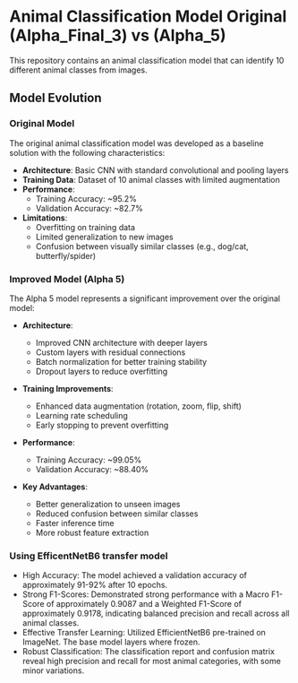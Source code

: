 # Animal Classification Model Original (Alpha_Final_3) vs (Alpha_5)
This repository contains an animal classification model that can identify 10 different animal classes from images.

## Model Evolution
### Original Model
The original animal classification model was developed as a baseline solution with the following characteristics:

- **Architecture**: Basic CNN with standard convolutional and pooling layers
- **Training Data**: Dataset of 10 animal classes with limited augmentation
- **Performance**:
  - Training Accuracy: ~95.2%
  - Validation Accuracy: ~82.7%
- **Limitations**:
  - Overfitting on training data
  - Limited generalization to new images
  - Confusion between visually similar classes (e.g., dog/cat, butterfly/spider)

### Improved Model (Alpha 5)
The Alpha 5 model represents a significant improvement over the original model:

- **Architecture**: 
  - Improved CNN architecture with deeper layers
  - Custom layers with residual connections
  - Batch normalization for better training stability
  - Dropout layers to reduce overfitting
  
- **Training Improvements**:
  - Enhanced data augmentation (rotation, zoom, flip, shift)
  - Learning rate scheduling
  - Early stopping to prevent overfitting
  
- **Performance**:
  - Training Accuracy: ~99.05%
  - Validation Accuracy: ~88.40%
  
- **Key Advantages**:
  - Better generalization to unseen images
  - Reduced confusion between similar classes
  - Faster inference time
  - More robust feature extraction
    
### Using EfficentNetB6 transfer model
  - High Accuracy:
The model achieved a validation accuracy of approximately 91-92% after 10 epochs.
  - Strong F1-Scores:
Demonstrated strong performance with a Macro F1-Score of approximately 0.9087 and a Weighted F1-Score of approximately 0.9178, indicating balanced precision and recall across all animal classes.
  - Effective Transfer Learning:
Utilized EfficientNetB6 pre-trained on ImageNet. The base model layers where frozen.
  - Robust Classification:
The classification report and confusion matrix reveal high precision and recall for most animal categories, with some minor variations.
